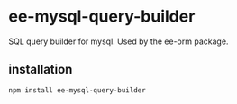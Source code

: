 # ee-mysql-query-builder

SQL query builder for mysql. Used by the ee-orm package.

## installation

    npm install ee-mysql-query-builder